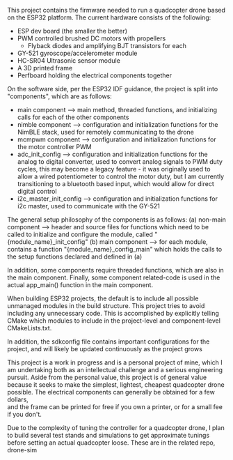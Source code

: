 This project contains the firmware needed to run a quadcopter drone based on the ESP32 platform. The current hardware consists
of the following:
 - ESP dev board (the smaller the better)
 - PWM controlled brushed DC motors with propellers
	- Flyback diodes and amplifying BJT transistors for each
 - GY-521 gyroscope/accelerometer module
 - HC-SR04 Ultrasonic sensor module 
 - A 3D printed frame
 - Perfboard holding the electrical components together
 
On the software side, per the ESP32 IDF guidance, the project is split into "components", which are as follows:
- main component --> main method, threaded functions, and initializing calls for each of the other components 
- nimble component --> configuration and initialization functions for the NimBLE stack, used for remotely communicating 
to the drone
- mcmpwm component --> configuration and initialization functions for the motor controller PWM 
- adc_init_config --> configuration and initialization functions for the analog to digital converter, used to convert 
analog signals to PWM duty cycles, this may become a legacy feature - it was originally used to allow a wired potentiometer to 
control the motor duty, but I am currently transitioning to a bluetooth based input, which would allow for direct digital control
- i2c_master_init_config --> configuration and initialization functions for i2c master, used to communicate with the GY-521

The general setup philosophy of the components is as follows:
(a) non-main component --> header and source files for functions which need to be called to initialize and configure the module,
called "{module_name}_init_config"
(b) main component --> for each module, contains a function "{module_name}_config_main" which holds the calls to the setup functions
declared and defined in (a)

In addition, some components require threaded functions, which are also in the main component. Finally, some component related-code
is used in the actual app_main() function in the main component.

When building ESP32 projects, the default is to include all possible unmanaged modules in the build structure. This project 
tries to avoid including any unnecessary code. This is accomplished by explicitly telling CMake which modules to include in the
project-level and component-level CMakeLists.txt. 

In addition, the sdkconfig file contains important configurations for the project, and will likely be updated continuously as
the project grows

This project is a work in progress and is a personal project of mine, which I am undertaking both as an intellectual challenge 
and a serious engineering pursuit. Aside from the personal value, this project is of general value because it seeks to make the
simplest, lightest, cheapest quadcopter drone possible. The electrical components can generally be obtained for a few dollars,  
and the frame can be printed for free if you own a printer, or for a small fee if you don't. 

Due to the complexity of tuning the controller for a quadcopter drone, I plan to build several test stands and simulations to
get approximate tunings before setting an actual quadcopter loose. These are in the related repo, drone-sim
